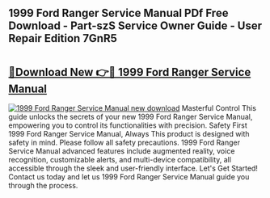 ## 1999 Ford Ranger Service Manual PDf Free Download - Part-szS Service Owner Guide - User Repair Edition 7GnR5

# <h2><a href="http://bc2675.oget.top/?id=1999+Ford+Ranger+Service+Manual">🔗Download New 👉🔴 1999 Ford Ranger Service Manual</a></h2>

[![1999 Ford Ranger Service Manual new download](https://i.imgur.com/5g1atiW.png)](http://bc2675.oget.top/?id=1999+Ford+Ranger+Service+Manual)
Masterful Control This guide unlocks the secrets of your new 1999 Ford Ranger Service Manual, empowering you to control its functionalities with precision. Safety First 1999 Ford Ranger Service Manual, Always This product is designed with safety in mind. Please follow all safety precautions. 1999 Ford Ranger Service Manual advanced features include augmented reality, voice recognition, customizable alerts, and multi-device compatibility, all accessible through the sleek and user-friendly interface. Let's Get Started! Contact us today and let us 1999 Ford Ranger Service Manual guide you through the process.
